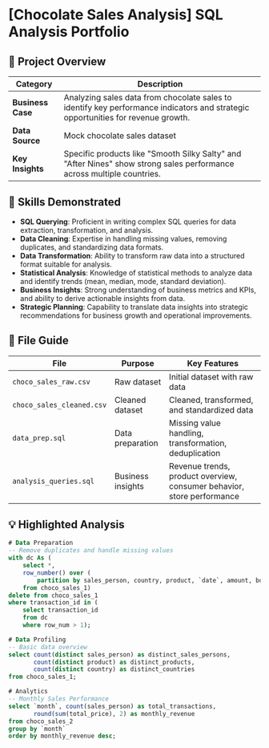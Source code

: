 # [Chocolate Sales Analysis] SQL Analysis Portfolio

## 🚀 Project Overview
| Category          | Description |
|-------------------|-------------|
| **Business Case** | Analyzing sales data from chocolate sales to identify key performance indicators and strategic opportunities for revenue growth. |
| **Data Source**   | Mock chocolate sales dataset |
| **Key Insights**  | Specific products like "Smooth Silky Salty" and "After Nines" show strong sales performance across multiple countries. |

## 🧠 Skills Demonstrated
- **SQL Querying**: Proficient in writing complex SQL queries for data extraction, transformation, and analysis.
- **Data Cleaning**: Expertise in handling missing values, removing duplicates, and standardizing data formats.
- **Data Transformation**: Ability to transform raw data into a structured format suitable for analysis.
- **Statistical Analysis**: Knowledge of statistical methods to analyze data and identify trends (mean, median, mode, standard deviation).
- **Business Insights**: Strong understanding of business metrics and KPIs, and ability to derive actionable insights from data.
- **Strategic Planning**: Capability to translate data insights into strategic recommendations for business growth and operational improvements.

## 📂 File Guide
| File | Purpose | Key Features |
|------|---------|-------------|
| `choco_sales_raw.csv` | Raw dataset | Initial dataset with raw data |
| `choco_sales_cleaned.csv` | Cleaned dataset | Cleaned, transformed, and standardized data |
| `data_prep.sql` | Data preparation | Missing value handling, transformation, deduplication |
| `analysis_queries.sql` | Business insights | Revenue trends, product overview, consumer behavior, store performance |

## 💡 Highlighted Analysis
```sql
# Data Preparation
-- Remove duplicates and handle missing values
with dc As (
    select *,
    row_number() over (
        partition by sales_person, country, product, `date`, amount, boxes_shipped) As row_num
    from choco_sales_1)
delete from choco_sales_1
where transaction_id in (
    select transaction_id
    from dc
    where row_num > 1);

# Data Profiling 
-- Basic data overview
select count(distinct sales_person) as distinct_sales_persons, 
       count(distinct product) as distinct_products, 
       count(distinct country) as distinct_countries
from choco_sales_1;

# Analytics 
-- Monthly Sales Performance
select `month`, count(sales_person) as total_transactions, 
       round(sum(total_price), 2) as monthly_revenue
from choco_sales_2
group by `month`
order by monthly_revenue desc;
